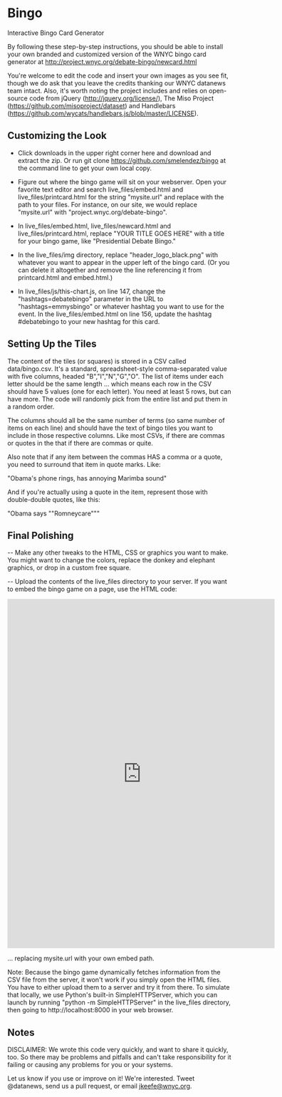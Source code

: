Bingo
=====

Interactive Bingo Card Generator

By following these step-by-step instructions, you should be able to install your own branded and customized version of the WNYC bingo card generator at http://project.wnyc.org/debate-bingo/newcard.html

You're welcome to edit the code and insert your own images as you see fit, though we do ask that you leave the credits thanking our WNYC datanews team intact. Also, it's worth noting the project includes and relies on open-source code from jQuery (http://jquery.org/license/), The Miso Project (https://github.com/misoproject/dataset) and Handlebars (https://github.com/wycats/handlebars.js/blob/master/LICENSE).

Customizing the Look
--------------------

- Click downloads in the upper right corner here and download and extract the zip. Or run git clone https://github.com/smelendez/bingo at the command line to get your own local copy.

- Figure out where the bingo game will sit on your webserver. Open your favorite text editor and search live_files/embed.html and live_files/printcard.html for the string "mysite.url" and replace with the path to your files. For instance, on our site, we would replace "mysite.url" with "project.wnyc.org/debate-bingo".

- In live_files/embed.html, live_files/newcard.html and live_files/printcard.html, replace "YOUR TITLE GOES HERE" with a title for your bingo game, like "Presidential Debate Bingo."

- In the live_files/img directory, replace "header_logo_black.png" with whatever you want to appear in the upper left of the bingo card. (Or you can delete it altogether and remove the line referencing it from printcard.html and embed.html.)

- In live_files/js/this-chart.js, on line 147, change the "hashtags=debatebingo" parameter in the URL to "hashtags=emmysbingo" or whatever hashtag you want to use for the event. In the live_files/embed.html on line 156, update the hashtag #debatebingo to your new hashtag for this card. 

Setting Up the Tiles
--------------------

The content of the tiles (or squares) is stored in a CSV called data/bingo.csv. It's a standard, spreadsheet-style comma-separated value with five columns, headed "B","I","N","G","O". The list of items under each letter should be the same length ... which means each row in the CSV should have 5 values (one for each letter). You need at least 5 rows, but can have more. The code will randomly pick from the entire list and put them in a random order.

The columns should all be the same number of terms (so same number of items on each line) and should have the text of bingo tiles you want to include in those respective columns. Like most CSVs, if there are commas or quotes in the  that if there are commas or quite.

Also note that if any item between the commas HAS a comma or a quote, you need to surround that item in quote marks. Like:

   "Obama's phone rings, has annoying Marimba sound"
   
And if you're actually using a quote in the item, represent those with double-double quotes, like this:

   "Obama says ""Romneycare"""

Final Polishing
---------------

-- Make any other tweaks to the HTML, CSS or graphics you want to make. You might want to change the colors, replace the donkey and elephant graphics, or drop in a custom free square.

-- Upload the contents of the live_files directory to your server. If you want to embed the bingo game on a page, use the HTML code:

<iframe src="http://mysite.url/embed.html" height="785" width="600" scrolling="no" frameborder="0"></iframe>

... replacing mysite.url with your own embed path.

Note: Because the bingo game dynamically fetches information from the CSV file from the server, it won't work if you simply open the HTML files. You have to either upload them to a server and try it from there. To simulate that locally, we use Python's built-in SimpleHTTPServer, which you can launch by running "python -m SimpleHTTPServer" in the live_files directory, then going to http://localhost:8000 in your web browser.

Notes
-----

DISCLAIMER: We wrote this code very quickly, and want to share it quickly, too. So there may be problems and pitfalls
and can't take responsibility for it failing or causing any problems for you or your systems.

Let us know if you use or improve on it! We're interested. Tweet @datanews, send us a pull request, or email jkeefe@wnyc.org.

